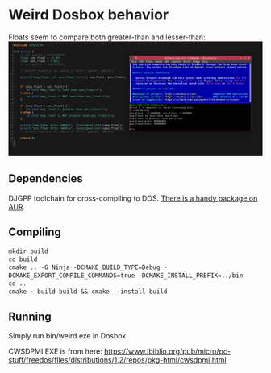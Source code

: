 # Weird Dosbox behavior
Floats seem to compare both greater-than and lesser-than:
![Screenshot displaying the result of running the code in main.c alongside the code itself](doc/weird.png)


## Dependencies
DJGPP toolchain for cross-compiling to DOS. [There is a handy package on AUR](https://aur.archlinux.org/packages/djgpp-gcc).

## Compiling

```
mkdir build
cd build
cmake .. -G Ninja -DCMAKE_BUILD_TYPE=Debug -DCMAKE_EXPORT_COMPILE_COMMANDS=true -DCMAKE_INSTALL_PREFIX=../bin
cd ..
cmake --build build && cmake --install build
```

## Running
Simply run bin/weird.exe in Dosbox.

CWSDPMI.EXE is from here:
https://www.ibiblio.org/pub/micro/pc-stuff/freedos/files/distributions/1.2/repos/pkg-html/cwsdpmi.html

